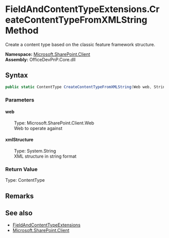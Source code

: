 # FieldAndContentTypeExtensions.CreateContentTypeFromXMLString Method  
 Create a content type based on the classic feature framework structure.   

**Namespace:** [Microsoft.SharePoint.Client](Microsoft.SharePoint.Client.md)  
**Assembly:** OfficeDevPnP.Core.dll  
## Syntax
```C#
public static ContentType CreateContentTypeFromXMLString(Web web, String xmlStructure)
```
### Parameters
#### web  
&emsp;&emsp;Type: Microsoft.SharePoint.Client.Web  
&emsp;&emsp;Web to operate against  

  

#### xmlStructure  
&emsp;&emsp;Type: System.String  
&emsp;&emsp;XML structure in string format  

  

### Return Value
Type: ContentType  

## Remarks
  
## See also
- [FieldAndContentTypeExtensions](Microsoft.SharePoint.Client.FieldAndContentTypeExtensions.md) 
- [Microsoft.SharePoint.Client](Microsoft.SharePoint.Client.md) 
